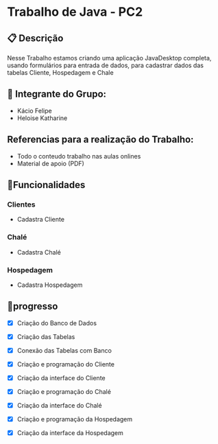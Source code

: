 # Trabalho de Java - PC2

## 📋 Descrição
Nesse Trabalho estamos criando uma aplicação JavaDesktop completa, usando formulários para entrada de dados, para cadastrar dados das tabelas Cliente, Hospedagem e Chale 

## 👥 Integrante do Grupo:
- Kácio Felipe
- Heloise Katharine

## Referencias para a realização do Trabalho:
- Todo o conteudo trabalho nas aulas onlines
-  Material de apoio (PDF)

##  🔧Funcionalidades

### Clientes
- Cadastra Cliente

### Chalé
- Cadastra Chalé

### Hospedagem
- Cadastra Hospedagem

## 📌progresso

-   [x] Criação do Banco de Dados
-   [x] Criação das Tabelas
-   [x] Conexão das Tabelas com Banco
-   [x] Criação e programação do Cliente
-   [x] Criação da interface do Cliente
-   [x] Criação e programação do Chalé
-   [x] Criação da interface do Chalé
-   [x] Criação e programação da Hospedagem
-   [x] Criação da interface da Hospedagem






 


